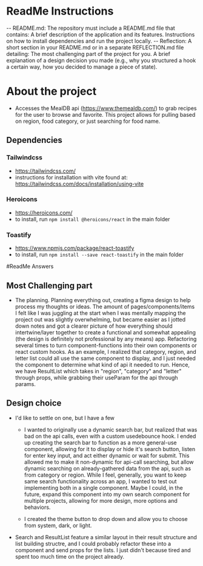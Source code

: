# ReadMe Instructions
-- README.md: The repository must include a README.md file that contains:
A brief description of the application and its features.
Instructions on how to install dependencies and run the project locally.
-- Reflection: A short section in your README.md or in a separate REFLECTION.md file detailing:
The most challenging part of the project for you.
A brief explanation of a design decision you made (e.g., why you structured a hook a certain way, how you decided to manage a piece of state).


# About the project
- Accesses the MealDB api (https://www.themealdb.com/) to grab recipes for the user to browse and favorite.  This project allows for pulling based on region, food category, or just searching for food name.

## Dependencies
### Tailwindcss
- https://tailwindcss.com/
- instructions for installation with vite found at: https://tailwindcss.com/docs/installation/using-vite

### Heroicons
- https://heroicons.com/
- to install, run `npm install @heroicons/react` in the main folder

### Toastify
- https://www.npmjs.com/package/react-toastify
- to install, run `npm install --save react-toastify` in the main folder

#ReadMe Answers
## Most Challenging part
- The planning.  Planning everything out, creating a figma design to help process my thoughts or ideas.  The amount of pages/components/items I felt like I was juggling at the start when I was mentally mapping the project out was slightly overwhelming, but became easier as I jotted down notes and got a clearer picture of how everything should intertwine/layer together to create a functional and somewhat appealing (the design is definitely not professional by any means) app.  Refactoring several times to turn component-functions into their own components or react custom hooks. As an example, I realized that category, region, and letter list could all use the same component to display, and I just needed the component to determine what kind of api it needed to run.  Hence, we have ResultList which takes in "region", "category" and "letter" through props, while grabbing their useParam for the api through params.

## Design choice
- I'd like to settle on one, but I have a few
  - I wanted to originally use a dynamic search bar, but realized that was bad on the api calls, even with a custom usedebounce hook.  I ended up creating the search bar to function as a more general-use component, allowing for it to display or hide it's search button, listen for enter key input, and act either dynamic or wait for submit.  This allowed me to make it non-dynamic for api-call searching, but allow dynamic searching on already-gathered data from the api, such as from category or region.  While I feel, generally, you want to keep same search functionality across an app, I wanted to test out implementing both in a single component.  Maybe I could, in the future, expand this component into my own search component for multiple projects, allowing for more design, more options and behaviors.
 
  - I created the theme button to drop down and allow you to choose from system, dark, or light.
 
- Search and ResultList feature a similar layout in their result structure and list building structre, and I could probably refactor these into a component and send props for the lists.  I just didn't because tired and spent too much time on the project already.  
